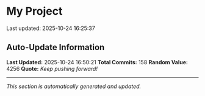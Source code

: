 # My Project


Last updated: 2025-10-24 16:25:37





































































































































































































































































































































































































































































































































































## Auto-Update Information

**Last Updated:** 2025-10-24 16:50:21
**Total Commits:** 158
**Random Value:** 4256
**Quote:** _Keep pushing forward!_

---
_This section is automatically generated and updated._